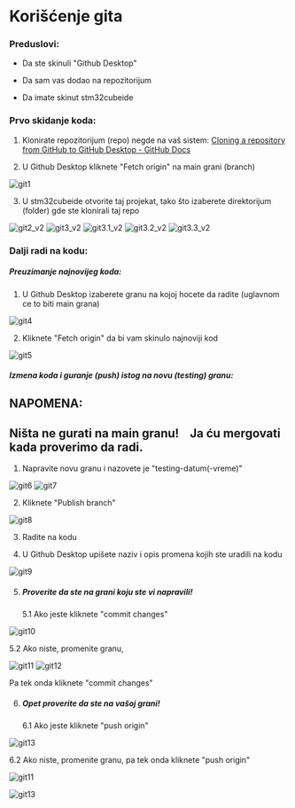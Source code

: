 # Korišćenje gita

### Preduslovi:

- Da ste skinuli "Github Desktop"

- Da sam vas dodao na repozitorijum

- Da imate skinut stm32cubeide

### Prvo skidanje koda:

1. Klonirate repozitorijum (repo) negde na vaš sistem: [Cloning a repository from GitHub to GitHub Desktop - GitHub Docs](https://docs.github.com/en/desktop/adding-and-cloning-repositories/cloning-a-repository-from-github-to-github-desktop)

2. U Github Desktop kliknete "Fetch origin" na main grani (branch)
   
![git1](https://github.com/lazar-popadic/381_2025/blob/main/slike%20za%20readme/git1.PNG)

3. U stm32cubeide otvorite taj projekat, tako što izaberete direktorijum (folder) gde ste klonirali taj repo
   
![git2_v2](https://github.com/lazar-popadic/381_2025/blob/main/slike%20za%20readme/git2_v2.PNG)
![git3_v2](https://github.com/lazar-popadic/381_2025/blob/main/slike%20za%20readme/git3_v2.PNG)
![git3.1_v2](https://github.com/lazar-popadic/381_2025/blob/main/slike%20za%20readme/git3.1_v2.PNG)
![git3.2_v2](https://github.com/lazar-popadic/381_2025/blob/main/slike%20za%20readme/git3.2_v2.PNG)
![git3.3_v2](https://github.com/lazar-popadic/381_2025/blob/main/slike%20za%20readme/git3.3_v2.PNG)

### Dalji radi na kodu:

##### Preuzimanje najnovijeg koda:

1. U Github Desktop izaberete granu na kojoj hocete da radite (uglavnom ce to biti main grana)
   
![git4](https://github.com/lazar-popadic/381_2025/blob/main/slike%20za%20readme/git4.PNG)

2. Kliknete "Fetch origin" da bi vam skinulo najnoviji kod
   
![git5](https://github.com/lazar-popadic/381_2025/blob/main/slike%20za%20readme/git5.PNG)

##### Izmena koda i guranje (push) istog na novu (testing) granu:

## NAPOMENA:
## Ništa ne gurati na main granu!    Ja ću mergovati kada proverimo da radi.

1. Napravite novu granu i nazovete je "testing-datum(-vreme)"
   
![git6](https://github.com/lazar-popadic/381_2025/blob/main/slike%20za%20readme/git6.PNG)
![git7](https://github.com/lazar-popadic/381_2025/blob/main/slike%20za%20readme/git7.PNG)

2. Kliknete "Publish branch"
   
![git8](https://github.com/lazar-popadic/381_2025/blob/main/slike%20za%20readme/git8.PNG)

3. Radite na kodu

4. U Github Desktop upišete naziv i opis promena kojih ste uradili na kodu
   
![git9](https://github.com/lazar-popadic/381_2025/blob/main/slike%20za%20readme/git9.PNG)

5. ##### Proverite da ste na grani koju ste vi napravili!
   
   5.1 Ako jeste kliknete "commit changes"
   
![git10](https://github.com/lazar-popadic/381_2025/blob/main/slike%20za%20readme/git10.PNG)
   
   5.2 Ako niste, promenite granu,
   
![git11](https://github.com/lazar-popadic/381_2025/blob/main/slike%20za%20readme/git11.PNG)
![git12](https://github.com/lazar-popadic/381_2025/blob/main/slike%20za%20readme/git12.PNG)
   
   Pa tek onda kliknete "commit changes"

6. ##### Opet proverite da ste na vašoj grani!
   
   6.1 Ako jeste kliknete "push origin"
   
![git13](https://github.com/lazar-popadic/381_2025/blob/main/slike%20za%20readme/git13.PNG)
   
   6.2 Ako niste, promenite granu, pa tek onda kliknete "push origin"
   
![git11](https://github.com/lazar-popadic/381_2025/blob/main/slike%20za%20readme/git11.PNG)

![git13](https://github.com/lazar-popadic/381_2025/blob/main/slike%20za%20readme/git13.PNG)

